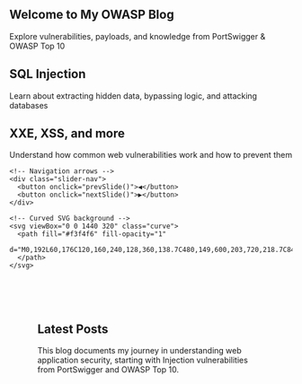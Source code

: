 
<html lang="en">
<head>
  <meta charset="UTF-8" />
  <meta name="viewport" content="width=device-width, initial-scale=1.0"/>
  <title>My OWASP Blog</title>
  <link rel="stylesheet" href="{{ '/assets/css/custom.css' | relative_url }}">
</head>
<body>
  <!-- Clean Slider with Curved Background -->
  <section class="curved-slider">
    <div class="slides">
      <div class="slide active">
        <h1> Welcome to My OWASP Blog</h1>
        <p>Explore vulnerabilities, payloads, and knowledge from PortSwigger & OWASP Top 10</p>
      </div>
      <div class="slide">
        <h1> SQL Injection</h1>
        <p>Learn about extracting hidden data, bypassing logic, and attacking databases</p>
      </div>
      <div class="slide">
        <h1> XXE, XSS, and more</h1>
        <p>Understand how common web vulnerabilities work and how to prevent them</p>
      </div>
    </div>

    <!-- Navigation arrows -->
    <div class="slider-nav">
      <button onclick="prevSlide()">◀</button>
      <button onclick="nextSlide()">▶</button>
    </div>

    <!-- Curved SVG background -->
    <svg viewBox="0 0 1440 320" class="curve">
      <path fill="#f3f4f6" fill-opacity="1"
        d="M0,192L60,176C120,160,240,128,360,138.7C480,149,600,203,720,218.7C840,235,960,213,1080,192C1200,171,1320,149,1380,138.7L1440,128L1440,0L1380,0C1320,0,1200,0,1080,0C960,0,840,0,720,0C600,0,480,0,360,0C240,0,120,0,60,0L0,0Z">
      </path>
    </svg>
  </section>

  <!-- Main content -->
  <main>
    <section style="padding: 50px; max-width: 800px; margin: auto;">
      <h2> Latest Posts</h2>
      <p>This blog documents my journey in understanding web application security, starting with Injection vulnerabilities from PortSwigger and OWASP Top 10.</p>
    </section>
  </main>

  <!-- Slider script -->
  <script>
    document.addEventListener("DOMContentLoaded", function () {
      let currentSlide = 0;
      const slides = document.querySelectorAll('.slide');

      function showSlide(index) {
        slides.forEach((slide, i) => {
          slide.classList.toggle('active', i === index);
        });
      }

      function nextSlide() {
        currentSlide = (currentSlide + 1) % slides.length;
        showSlide(currentSlide);
      }

      function prevSlide() {
        currentSlide = (currentSlide - 1 + slides.length) % slides.length;
        showSlide(currentSlide);
      }

      // Gán hàm vào global scope
      window.nextSlide = nextSlide;
      window.prevSlide = prevSlide;

      setInterval(nextSlide, 6000);
    });
  </script>
</body>
</html>
